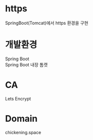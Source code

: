 # https

SpringBoot(Tomcat)에서 https 환경을 구현

# 개발환경 
  Spring Boot <br>
  Spring Boot 내장 톰캣
# CA 
  Lets Encrypt
# Domain
  chickening.space
